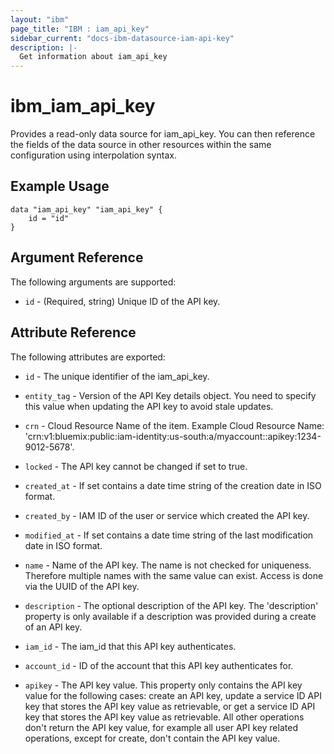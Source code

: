```yaml
---
layout: "ibm"
page_title: "IBM : iam_api_key"
sidebar_current: "docs-ibm-datasource-iam-api-key"
description: |-
  Get information about iam_api_key
---
```


# ibm\_iam_api_key

Provides a read-only data source for iam_api_key. You can then reference the fields of the data source in other resources within the same configuration using interpolation syntax.

## Example Usage

```hcl
data "iam_api_key" "iam_api_key" {
	id = "id"
}
```

## Argument Reference

The following arguments are supported:

* `id` - (Required, string) Unique ID of the API key.

## Attribute Reference

The following attributes are exported:

* `id` - The unique identifier of the iam_api_key.

* `entity_tag` - Version of the API Key details object. You need to specify this value when updating the API key to avoid stale updates.

* `crn` - Cloud Resource Name of the item. Example Cloud Resource Name: 'crn:v1:bluemix:public:iam-identity:us-south:a/myaccount::apikey:1234-9012-5678'.

* `locked` - The API key cannot be changed if set to true.

* `created_at` - If set contains a date time string of the creation date in ISO format.

* `created_by` - IAM ID of the user or service which created the API key.

* `modified_at` - If set contains a date time string of the last modification date in ISO format.

* `name` - Name of the API key. The name is not checked for uniqueness. Therefore multiple names with the same value can exist. Access is done via the UUID of the API key.

* `description` - The optional description of the API key. The 'description' property is only available if a description was provided during a create of an API key.

* `iam_id` - The iam_id that this API key authenticates.

* `account_id` - ID of the account that this API key authenticates for.

* `apikey` - The API key value. This property only contains the API key value for the following cases: create an API key, update a service ID API key that stores the API key value as retrievable, or get a service ID API key that stores the API key value as retrievable. All other operations don't return the API key value, for example all user API key related operations, except for create, don't contain the API key value.